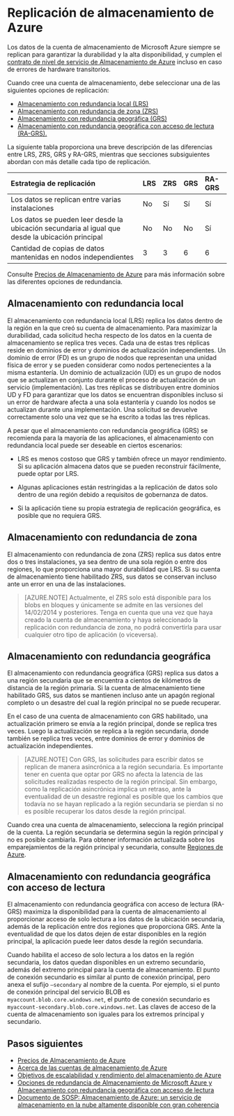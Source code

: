 <properties
	pageTitle="Replicación de almacenamiento de Azure | Microsoft Azure"
	description="Los datos de su cuenta de almacenamiento de Microsoft Azure se replican para garantizar la durabilidad y la alta disponibilidad. Entre las opciones de replicación se incluyen el almacenamiento con redundancia local (LRS), el almacenamiento con redundancia de zona (ZRS), el almacenamiento con redundancia geográfica (GRS) y el almacenamiento con redundancia geográfica con acceso de lectura (RA-GRS)."
	services="storage"
	documentationCenter=""
	authors="tamram"
	manager="carmonm"
	editor="tysonn"/>

<tags
	ms.service="storage"
	ms.workload="storage"
	ms.tgt_pltfrm="na"
	ms.devlang="na"
	ms.topic="article"
	ms.date="06/01/2016"
	ms.author="tamram"/>

# Replicación de almacenamiento de Azure

Los datos de la cuenta de almacenamiento de Microsoft Azure siempre se replican para garantizar la durabilidad y la alta disponibilidad, y cumplen el [contrato de nivel de servicio de Almacenamiento de Azure](https://azure.microsoft.com/support/legal/sla/storage) incluso en caso de errores de hardware transitorios.

Cuando cree una cuenta de almacenamiento, debe seleccionar una de las siguientes opciones de replicación:

- [Almacenamiento con redundancia local (LRS)](#locally-redundant-storage)
- [Almacenamiento con redundancia de zona (ZRS)](#zone-redundant-storage)
- [Almacenamiento con redundancia geográfica (GRS)](#geo-redundant-storage)
- [Almacenamiento con redundancia geográfica con acceso de lectura (RA-GRS).](#read-access-geo-redundant-storage)

La siguiente tabla proporciona una breve descripción de las diferencias entre LRS, ZRS, GRS y RA-GRS, mientras que secciones subsiguientes abordan con más detalle cada tipo de replicación.


| Estrategia de replicación | LRS | ZRS | GRS | RA-GRS |
|:-----------------------------------------------------------------------------------|:----|:----|:----|:-------|
| Los datos se replican entre varias instalaciones | No | Sí | Sí | Sí |
| Los datos se pueden leer desde la ubicación secundaria al igual que desde la ubicación principal | No | No | No | Sí |
| Cantidad de copias de datos mantenidas en nodos independientes | 3 | 3 | 6 | 6 |

Consulte [Precios de Almacenamiento de Azure](https://azure.microsoft.com/pricing/details/storage/) para más información sobre las diferentes opciones de redundancia.

## Almacenamiento con redundancia local

El almacenamiento con redundancia local (LRS) replica los datos dentro de la región en la que creó su cuenta de almacenamiento. Para maximizar la durabilidad, cada solicitud hecha respecto de los datos en la cuenta de almacenamiento se replica tres veces. Cada una de estas tres réplicas reside en dominios de error y dominios de actualización independientes. Un dominio de error (FD) es un grupo de nodos que representan una unidad física de error y se pueden considerar como nodos pertenecientes a la misma estantería. Un dominio de actualización (UD) es un grupo de nodos que se actualizan en conjunto durante el proceso de actualización de un servicio (implementación). Las tres réplicas se distribuyen entre dominios UD y FD para garantizar que los datos se encuentran disponibles incluso si un error de hardware afecta a una sola estantería y cuando los nodos se actualizan durante una implementación. Una solicitud se devuelve correctamente solo una vez que se ha escrito a todas las tres réplicas.

A pesar que el almacenamiento con redundancia geográfica (GRS) se recomienda para la mayoría de las aplicaciones, el almacenamiento con redundancia local puede ser deseable en ciertos escenarios:

- LRS es menos costoso que GRS y también ofrece un mayor rendimiento. Si su aplicación almacena datos que se pueden reconstruir fácilmente, puede optar por LRS.

- Algunas aplicaciones están restringidas a la replicación de datos solo dentro de una región debido a requisitos de gobernanza de datos.

- Si la aplicación tiene su propia estrategia de replicación geográfica, es posible que no requiera GRS.


## Almacenamiento con redundancia de zona

El almacenamiento con redundancia de zona (ZRS) replica sus datos entre dos o tres instalaciones, ya sea dentro de una sola región o entre dos regiones, lo que proporciona una mayor durabilidad que LRS. Si su cuenta de almacenamiento tiene habilitado ZRS, sus datos se conservan incluso ante un error en una de las instalaciones.


>[AZURE.NOTE]  Actualmente, el ZRS solo está disponible para los blobs en bloques y únicamente se admite en las versiones del 14/02/2014 y posteriores. Tenga en cuenta que una vez que haya creado la cuenta de almacenamiento y haya seleccionado la replicación con redundancia de zona, no podrá convertirla para usar cualquier otro tipo de aplicación (o viceversa).


## Almacenamiento con redundancia geográfica

El almacenamiento con redundancia geográfica (GRS) replica sus datos a una región secundaria que se encuentra a cientos de kilómetros de distancia de la región primaria. Si la cuenta de almacenamiento tiene habilitado GRS, sus datos se mantienen incluso ante un apagón regional completo o un desastre del cual la región principal no se puede recuperar.

En el caso de una cuenta de almacenamiento con GRS habilitado, una actualización primero se envía a la región principal, donde se replica tres veces. Luego la actualización se replica a la región secundaria, donde también se replica tres veces, entre dominios de error y dominios de actualización independientes.


> [AZURE.NOTE] Con GRS, las solicitudes para escribir datos se replican de manera asincrónica a la región secundaria. Es importante tener en cuenta que optar por GRS no afecta la latencia de las solicitudes realizadas respecto de la región principal. Sin embargo, como la replicación asincrónica implica un retraso, ante la eventualidad de un desastre regional es posible que los cambios que todavía no se hayan replicado a la región secundaria se pierdan si no es posible recuperar los datos desde la región principal.
 
Cuando crea una cuenta de almacenamiento, selecciona la región principal de la cuenta. La región secundaria se determina según la región principal y no es posible cambiarla. Para obtener información actualizada sobre los emparejamientos de la región principal y secundaria, consulte [Regiones de Azure](https://azure.microsoft.com/regions/).
 
## Almacenamiento con redundancia geográfica con acceso de lectura

El almacenamiento con redundancia geográfica con acceso de lectura (RA-GRS) maximiza la disponibilidad para la cuenta de almacenamiento al proporcionar acceso de solo lectura a los datos de la ubicación secundaria, además de la replicación entre dos regiones que proporciona GRS. Ante la eventualidad de que los datos dejen de estar disponibles en la región principal, la aplicación puede leer datos desde la región secundaria.

Cuando habilita el acceso de solo lectura a los datos en la región secundaria, los datos quedan disponibles en un extremo secundario, además del extremo principal para la cuenta de almacenamiento. El punto de conexión secundario es similar al punto de conexión principal, pero anexa el sufijo `–secondary` al nombre de la cuenta. Por ejemplo, si el punto de conexión principal del servicio BLOB es `myaccount.blob.core.windows.net`, el punto de conexión secundario es `myaccount-secondary.blob.core.windows.net`. Las claves de acceso de la cuenta de almacenamiento son iguales para los extremos principal y secundario.

## Pasos siguientes

- [Precios de Almacenamiento de Azure](https://azure.microsoft.com/pricing/details/storage/)
- [Acerca de las cuentas de almacenamiento de Azure](storage-create-storage-account.md)
- [Objetivos de escalabilidad y rendimiento del almacenamiento de Azure](storage-scalability-targets.md)
- [Opciones de redundancia de Almacenamiento de Microsoft Azure y Almacenamiento con redundancia geográfica con acceso de lectura](http://blogs.msdn.com/b/windowsazurestorage/archive/2013/12/11/introducing-read-access-geo-replicated-storage-ra-grs-for-windows-azure-storage.aspx)  
- [Documento de SOSP: Almacenamiento de Azure: un servicio de almacenamiento en la nube altamente disponible con gran coherencia](http://blogs.msdn.com/b/windowsazurestorage/archive/2011/11/20/windows-azure-storage-a-highly-available-cloud-storage-service-with-strong-consistency.aspx)  

<!---HONumber=AcomDC_0608_2016-->